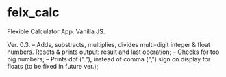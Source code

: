 # felx_calc
Flexible Calculator App. Vanilla JS.

Ver. 0.3.
– Adds, substracts, multiplies, divides multi-digit integer & float numbers. Resets & prints output: result and last operation;
– Checks for too big numbers;
– Prints dot ("."), instead of comma (",") sign on display for floats (to be fixed in future ver.);

